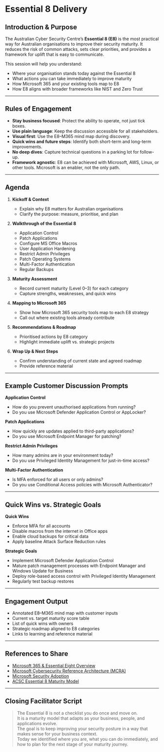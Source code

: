 

# Essential 8 Delivery

## Introduction & Purpose
The Australian Cyber Security Centre’s **Essential 8 (E8)** is the most practical way for Australian organisations to improve their security maturity. It reduces the risk of common attacks, sets clear priorities, and provides a framework for uplift that is easy to communicate.  

This session will help you understand:  
- Where your organisation stands today against the Essential 8  
- What actions you can take immediately to improve maturity  
- How Microsoft 365 and your existing tools map to E8  
- How E8 aligns with broader frameworks like NIST and Zero Trust  

---

## Rules of Engagement

- **Stay business focused**: Protect the ability to operate, not just tick boxes.  
- **Use plain language**: Keep the discussion accessible for all stakeholders.  
- **Visual first**: Use the E8–M365 mind map during discovery.  
- **Quick wins and future steps**: Identify both short-term and long-term improvements.  
- **No deep dives**: Capture technical questions in a parking lot for follow-up.  
- **Framework agnostic**: E8 can be achieved with Microsoft, AWS, Linux, or other tools. Microsoft is an enabler, not the only path.  

---

## Agenda

1. **Kickoff & Context**  
   - Explain why E8 matters for Australian organisations  
   - Clarify the purpose: measure, prioritise, and plan  

2. **Walkthrough of the Essential 8**  
   - Application Control  
   - Patch Applications  
   - Configure MS Office Macros  
   - User Application Hardening  
   - Restrict Admin Privileges  
   - Patch Operating Systems  
   - Multi-Factor Authentication  
   - Regular Backups  

3. **Maturity Assessment**  
   - Record current maturity (Level 0–3) for each category  
   - Capture strengths, weaknesses, and quick wins  

4. **Mapping to Microsoft 365**  
   - Show how Microsoft 365 security tools map to each E8 strategy  
   - Call out where existing tools already contribute  

5. **Recommendations & Roadmap**  
   - Prioritised actions by E8 category  
   - Highlight immediate uplift vs. strategic projects  

6. **Wrap Up & Next Steps**  
   - Confirm understanding of current state and agreed roadmap  
   - Provide reference material  

---

## Example Customer Discussion Prompts

**Application Control**  
- How do you prevent unauthorised applications from running?  
- Do you use Microsoft Defender Application Control or AppLocker?  

**Patch Applications**  
- How quickly are updates applied to third-party applications?  
- Do you use Microsoft Endpoint Manager for patching?  

**Restrict Admin Privileges**  
- How many admins are in your environment today?  
- Do you use Privileged Identity Management for just-in-time access?  

**Multi-Factor Authentication**  
- Is MFA enforced for all users or only admins?  
- Do you use Conditional Access policies with Microsoft Authenticator?  

---

## Quick Wins vs. Strategic Goals

**Quick Wins**  
- Enforce MFA for all accounts  
- Disable macros from the internet in Office apps  
- Enable cloud backups for critical data  
- Apply baseline Attack Surface Reduction rules  

**Strategic Goals**  
- Implement Microsoft Defender Application Control  
- Mature patch management processes with Endpoint Manager and Windows Update for Business  
- Deploy role-based access control with Privileged Identity Management  
- Regularly test backup restores  

---

## Engagement Output

- Annotated E8–M365 mind map with customer inputs  
- Current vs. target maturity score table  
- List of quick wins with owners  
- Strategic roadmap aligned to E8 categories  
- Links to learning and reference material  

---

## References to Share

- [Microsoft 365 & Essential Eight Overview](https://learn.microsoft.com/en-us/compliance/anz/e8-overview)  
- [Microsoft Cybersecurity Reference Architecture (MCRA)](https://learn.microsoft.com/en-us/security/adoption/mcra)  
- [Microsoft Security Adoption](https://learn.microsoft.com/en-us/security/adoption/adoption)  
- [ACSC Essential 8 Maturity Model](https://www.cyber.gov.au/resources-business-and-government/essential-cybersecurity/essential-eight/essential-eight-maturity-model)  

---

## Closing Facilitator Script
> The Essential 8 is not a checklist you do once and move on.  
> It is a maturity model that adapts as your business, people, and applications evolve.  
> The goal is to keep improving your security posture in a way that makes sense for your business context.  
> Today we identified where you are, what you can do immediately, and how to plan for the next stage of your maturity journey.
